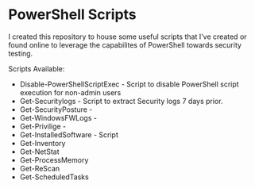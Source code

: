# PowerShell Scripts

I created this repository to house some useful scripts that I've created or found online to leverage the capabilites of PowerShell towards security testing. 

Scripts Available:

* Disable-PowerShellScriptExec  -  Script to disable PowerShell script execution for non-admin users
* Get-Securitylogs - Script to extract Security logs 7 days prior. 
* Get-SecurityPosture - 
* Get-WindowsFWLogs - 
* Get-Privilige - 
* Get-InstalledSoftware - Script
* Get-Inventory
* Get-NetStat
* Get-ProcessMemory
* Get-ReScan
* Get-ScheduledTasks
